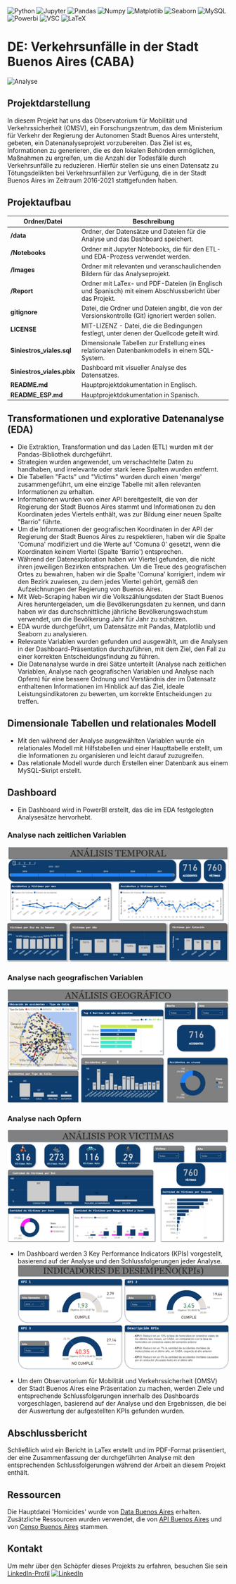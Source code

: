 ![Python](https://img.shields.io/badge/Python-333333?style=flat&logo=python)
![Jupyter](https://img.shields.io/badge/-Jupyter_Notebook-333333?style=flat&logo=jupyter)
![Pandas](https://img.shields.io/badge/-Pandas-333333?style=flat&logo=pandas)
![Numpy](https://img.shields.io/badge/-Numpy-333333?style=flat&logo=numpy)
![Matplotlib](https://img.shields.io/badge/-Matplotlib-333333?style=flat&logo=matplotlib)
![Seaborn](https://img.shields.io/badge/-Seaborn-333333?style=flat&logo=seaborn)
![MySQL](https://img.shields.io/badge/-MySQL-333333?style=flat&logo=mysql)
![Powerbi](https://img.shields.io/badge/-PowerBI-333333?style=flat&logo=powerbi)
![VSC](https://img.shields.io/badge/Visual_Studio_Code-333333?style=flat&logo=visual%20studio%20code&logoColor=white)
![LaTeX](https://img.shields.io/badge/LaTeX-333333?style=flat-square&logo=LaTeX&logoColor=white)

# DE: Verkehrsunfälle in der Stadt Buenos Aires (CABA)

![Analyse](images/Siniestros_Viales.gif)

## Projektdarstellung

In diesem Projekt hat uns das Observatorium für Mobilität und Verkehrssicherheit (OMSV), ein Forschungszentrum, das dem Ministerium für Verkehr der Regierung der Autonomen Stadt Buenos Aires untersteht, gebeten, ein Datenanalyseprojekt vorzubereiten. Das Ziel ist es, Informationen zu generieren, die es den lokalen Behörden ermöglichen, Maßnahmen zu ergreifen, um die Anzahl der Todesfälle durch Verkehrsunfälle zu reduzieren. Hierfür stellen sie uns einen Datensatz zu Tötungsdelikten bei Verkehrsunfällen zur Verfügung, die in der Stadt Buenos Aires im Zeitraum 2016-2021 stattgefunden haben.


## Projektaufbau 

| Ordner/Datei              | Beschreibung                                                                                  |
| ------------------------ | -------------------------------------------------------------------------------------------- |
| **/data**                | Ordner, der Datensätze und Dateien für die Analyse und das Dashboard speichert.                              |
| **/Notebooks**           | Ordner mit Jupyter Notebooks, die für den ETL- und EDA-Prozess verwendet werden. |
| **/Images**              | Ordner mit relevanten und veranschaulichenden Bildern für das Analyseprojekt. |
| **/Report**              | Ordner mit LaTex- und PDF-Dateien (in Englisch und Spanisch) mit einem Abschlussbericht über das Projekt.|
| **gitignore**            | Datei, die Ordner und Dateien angibt, die von der Versionskontrolle (Git) ignoriert werden sollen.                      |
| **LICENSE**              | MIT-LIZENZ - Datei, die die Bedingungen festlegt, unter denen der Quellcode geteilt wird.                 |
| **Siniestros_viales.sql**| Dimensionale Tabellen zur Erstellung eines relationalen Datenbankmodells in einem SQL-System.                            |
| **Siniestros_viales.pbix** | Dashboard mit visueller Analyse des Datensatzes. |
| **README.md**            | Hauptprojektdokumentation in Englisch.                                                         |
| **README_ESP.md**        | Hauptprojektdokumentation in Spanisch.                                                         |


## Transformationen und explorative Datenanalyse (EDA)

- Die Extraktion, Transformation und das Laden (ETL) wurden mit der Pandas-Bibliothek durchgeführt.
- Strategien wurden angewendet, um verschachtelte Daten zu handhaben, und irrelevante oder stark leere Spalten wurden entfernt.
- Die Tabellen "Facts" und "Victims" wurden durch einen 'merge' zusammengeführt, um eine einzige Tabelle mit allen relevanten Informationen zu erhalten.
- Informationen wurden von einer API bereitgestellt, die von der Regierung der Stadt Buenos Aires stammt und Informationen zu den Koordinaten jedes Viertels enthält, was zur Bildung einer neuen Spalte "Barrio" führte.
- Um die Informationen der geografischen Koordinaten in der API der Regierung der Stadt Buenos Aires zu respektieren, haben wir die Spalte 'Comuna' modifiziert und die Werte auf 'Comuna 0' gesetzt, wenn die Koordinaten keinem Viertel (Spalte 'Barrio') entsprechen.
- Während der Datenexploration haben wir Viertel gefunden, die nicht ihren jeweiligen Bezirken entsprachen. Um die Treue des geografischen Ortes zu bewahren, haben wir die Spalte 'Comuna' korrigiert, indem wir den Bezirk zuwiesen, zu dem jedes Viertel gehört, gemäß den Aufzeichnungen der Regierung von Buenos Aires.
- Mit Web-Scraping haben wir die Volkszählungsdaten der Stadt Buenos Aires heruntergeladen, um die Bevölkerungsdaten zu kennen, und dann haben wir das durchschnittliche jährliche Bevölkerungswachstum verwendet, um die Bevölkerung Jahr für Jahr zu schätzen.
- EDA wurde durchgeführt, um Datensätze mit Pandas, Matplotlib und Seaborn zu analysieren.
- Relevante Variablen wurden gefunden und ausgewählt, um die Analysen in der Dashboard-Präsentation durchzuführen, mit dem Ziel, den Fall zu einer korrekten Entscheidungsfindung zu führen.
- Die Datenanalyse wurde in drei Sätze unterteilt (Analyse nach zeitlichen Variablen, Analyse nach geografischen Variablen und Analyse nach Opfern) für eine bessere Ordnung und Verständnis der im Datensatz enthaltenen Informationen im Hinblick auf das Ziel, ideale Leistungsindikatoren zu bewerten, um korrekte Entscheidungen zu treffen.

## Dimensionale Tabellen und relationales Modell

- Mit den während der Analyse ausgewählten Variablen wurde ein relationales Modell mit Hilfstabellen und einer Haupttabelle erstellt, um die Informationen zu organisieren und leicht darauf zuzugreifen.
- Das relationale Modell wurde durch Erstellen einer Datenbank aus einem MySQL-Skript erstellt.

## Dashboard

- Ein Dashboard wird in PowerBI erstellt, das die im EDA festgelegten Analysesätze hervorhebt.

### Analyse nach zeitlichen Variablen
![Tem](images/Tem_Analysis.jpg)

### Analyse nach geografischen Variablen
![Geo](images/Geo_Analysis.jpg)
### Analyse nach Opfern
![Vic](images/Vic_Analysis.jpg)

- Im Dashboard werden 3 Key Performance Indicators (KPIs) vorgestellt, basierend auf der Analyse und den Schlussfolgerungen jeder Analyse.
![Vic](images/KPI.png)

- Um dem Observatorium für Mobilität und Verkehrssicherheit (OMSV) der Stadt Buenos Aires eine Präsentation zu machen, werden Ziele und entsprechende Schlussfolgerungen innerhalb des Dashboards vorgeschlagen, basierend auf der Analyse und den Ergebnissen, die bei der Auswertung der aufgestellten KPIs gefunden wurden.


## Abschlussbericht

Schließlich wird ein Bericht in LaTex erstellt und im PDF-Format präsentiert, der eine Zusammenfassung der durchgeführten Analyse mit den entsprechenden Schlussfolgerungen während der Arbeit an diesem Projekt enthält.

## Ressourcen
Die Hauptdatei 'Homicides' wurde von [Data Buenos Aires](https://data.buenosaires.gob.ar/dataset/victimas-siniestros-viales) erhalten.
Zusätzliche Ressourcen wurden verwendet, die von [API Buenos Aires](https://datosabiertos-usig-apis.buenosaires.gob.ar/datos_utiles) und von [Censo Buenos Aires](https://es.wikipedia.org/wiki/Buenos_Aires) stammen.

## Kontakt 

Um mehr über den Schöpfer dieses Projekts zu erfahren, besuchen Sie sein [LinkedIn-Profil](https://www.linkedin.com/in/leonardo-cort%C3%A9s-zambrano-13522295/) [![LinkedIn](https://img.shields.io/badge/LinkedIn-blue?style=flat-square&logo=linkedin)](https://www.linkedin.com/in/leonardo-cort%C3%A9s-zambrano-13522295/)


